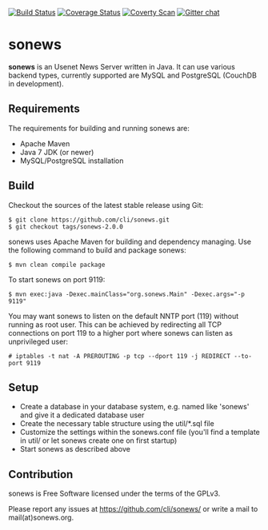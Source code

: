 [![Build Status](https://travis-ci.org/cli/sonews.svg?branch=master)](https://travis-ci.org/cli/sonews)
[![Coverage Status](https://coveralls.io/repos/cli/sonews/badge.png)](https://coveralls.io/r/cli/sonews)
[![Coverty Scan](https://scan.coverity.com/projects/2030/badge.svg)](https://scan.coverity.com/projects/2030)
[![Gitter chat](https://badges.gitter.im/cli/sonews.png)](https://gitter.im/cli/sonews)

sonews
======

**sonews** is an Usenet News Server written in Java. It can use various 
backend types, currently supported are MySQL and PostgreSQL (CouchDB in development).

Requirements
------------

The requirements for building and running sonews are:

* Apache Maven
* Java 7 JDK (or newer)
* MySQL/PostgreSQL installation

Build
-----

Checkout the sources of the latest stable release using Git:

    $ git clone https://github.com/cli/sonews.git
    $ git checkout tags/sonews-2.0.0

sonews uses Apache Maven for building and dependency managing.
Use the following command to build and package sonews:

    $ mvn clean compile package


To start sonews on port 9119:

    $ mvn exec:java -Dexec.mainClass="org.sonews.Main" -Dexec.args="-p 9119"

You may want sonews to listen on the default NNTP port (119) without running as
root user. This can be achieved by redirecting all TCP connections on port 119
to a higher port where sonews can listen as unprivileged user:

 	# iptables -t nat -A PREROUTING -p tcp --dport 119 -j REDIRECT --to-port 9119

Setup
-----

* Create a database in your database system, e.g. named like 'sonews' and give it a
  dedicated database user
* Create the necessary table structure using the util/*.sql file
* Customize the settings within the sonews.conf file (you'll find a template in util/
  or let sonews create one on first startup)
* Start sonews as described above

Contribution
-------------

sonews is Free Software licensed under the terms of the GPLv3.

Please report any issues at https://github.com/cli/sonews/ or write a mail to
mail(at)sonews.org. 
